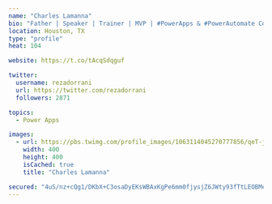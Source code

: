 ```yaml
---
name: "Charles Lamanna"
bio: "Father | Speaker | Trainer | MVP | #PowerApps & #PowerAutomate Community Super User | YouTuber Right-pointing triangle http://youtube.com/c/rezadorrani | Learn - Share - Clockwise rightwards and leftwards open circle arrows"
location: Houston, TX
type: "profile"
heat: 104

website: https://t.co/tAcqSdqguf

twitter:
  username: rezadorrani
  url: https://twitter.com/rezadorrani
  followers: 2871

topics:
  - Power Apps

images:
  - url: https://pbs.twimg.com/profile_images/1063114045270777856/qeT-jpWr_400x400.jpg
    width: 400
    height: 400
    isCached: true
    title: "Charles Lamanna"

secured: "4uS/nz+cQg1/DKbX+C3osaDyEKsWBAxKgPe6mm0fjysjZ6JWty93fTtLEOBMelXQLK4il5PN4Ob3xD3gWk/2NyhLdlxkKp9jxkz9mb4ZKO6+Is0kQvkwgYDQGZdqpwcsiSMqX7nSw+TIuoKNIoXjcSC/u6JBuJZKwoDzh0kpjUL/8+2ElEPyFl6tBPy9NpJiwBsAMegmuPmBQALgtrQ25z/cQL9GVPQ9n+3XqKVhldoPWxdzXv+dLqvlQdL2LXBXNIHgcgS4nFuioV4OoYjfHNZxlmcdz0TdNa23XnAmj3RFAa0n7uXj7aJ9eHkf4qahDWtS8NsvCp5RJlID0AIftTO2NYF3wL++SSOnXzcOyBNVe6lMh8KQDseAFvzPVEsOEUfvA/JMuPxXMTR3h2ROff3TSZ4Q0y4HjsdQqzYAWZ0=;x2mVa+uDWbpcy75bEtCfRw=="
---
```


